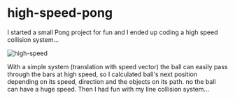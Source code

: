 # high-speed-pong
I started a small Pong project for fun and I ended up coding a high speed collision system...

![high-speed](Images/high-speed.avi.gif)

With a simple system (translation with speed vector) the ball can easily pass through the bars at high speed, so I calculated ball's next position depending on its speed, direction and the objects on its path. no the ball can have a huge speed. Then I had fun with my line collision system...
